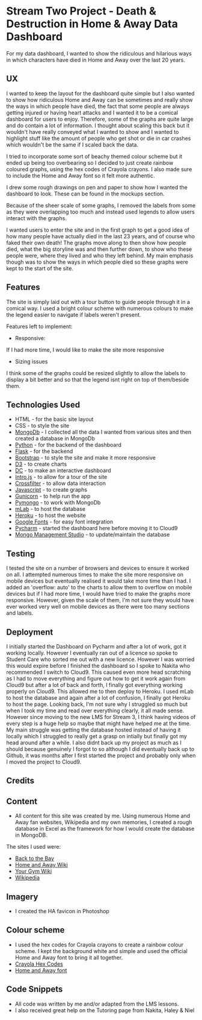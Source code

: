 # Stream Two Project - Death & Destruction in Home & Away Data Dashboard

For my data dashboard, I wanted to show the ridiculous and hilarious ways in which characters have died in Home and Away over the last 20 years. 

## UX

I wanted to keep the layout for the dashboard quite simple but I also wanted to show how ridiculous Home and Away can be sometimes and really show the ways in which people have died, the fact that some people are always getting injured or having heart attacks and I wanted it to be a comical dashboard for users to enjoy. Therefore, some of the graphs are quite large and do contain a lot of information. I thought about scaling this back but it wouldn't have really conveyed what I wanted to show and I wanted to highlight stuff like the amount of people who get shot or die in car crashes which wouldn't be the same if I scaled back the data. 

I tried to incorporate some sort of beachy themed colour scheme but it ended up being too overbearing so I decided to just create rainbow coloured graphs, using the hex codes of Crayola crayons. I also made sure to include the Home and Away font so it felt more authentic. 

I drew some rough drawings on pen and paper to show how I wanted the dashboard to look. These can be found in the mockups section. 

Because of the sheer scale of some graphs, I removed the labels from some as they were overlapping too much and instead used legends to allow users interact with the graphs. 

I wanted users to enter the site and in the first graph to get a good idea of how many people have actually died in the last 23 years, and of course who faked their own death! The graphs move along to then show how people died, what the big storyline was and then further down, to show who these people were, where they lived and who they left behind. My main emphasis though was to show the ways in which people died so these graphs were kept to the start of the site. 


## Features

The site is simply laid out with a tour button to guide people through it in a comical way. I used a bright colour scheme with numerous colours to make the legend easier to navigate if labels weren't present. 

Features left to implement:

- Responsive:

If I had more time, I would like to make the site more responsive

- Sizing issues

I think some of the graphs could be resized slightly to allow the labels to display a bit better and so that the legend isnt right on top of them/beside them.

## Technologies Used

- HTML - for the basic site layout
- CSS - to style the site
- [MongoDb](https://www.mongodb.com/) - I collected all the data I wanted from various sites and then created a database in MongoDb
- [Python](https://www.python.org/) - for the backend of the dashboard
- [Flask](https://www.fullstackpython.com/flask.html) - for the backend
- [Bootstrap](https://getbootstrap.com/) - to style the site and make it more responsive
- [D3](https://d3js.org/) - to create charts
- [DC](http://dc-js.github.io/dc.js/) - to make an interactive dashboard
- [Intro.js](https://introjs.com/) - to allow for a tour of the site
- [Crossfilter](https://github.com/square/crossfilter) - to allow data interaction
- [Javascript](https://www.javascript.com/) - to create graphs
- [Gunicorn](https://gunicorn.org/) - to help run the app
- [Pymongo](https://api.mongodb.com/python/current/) - to work with MongoDb
- [mLab](https://mlab.com/) - to host the database
- [Heroku](http://www.heroku.com) - to host the website
- [Google Fonts](https://fonts.google.com/) - for easy font integration
- [Pycharm](https://www.jetbrains.com/pycharm/) - started the dashboard here before moving it to Cloud9
- [Mongo Management Studio](http://mms.litixsoft.de/) - to update/maintain the database

## Testing

I tested the site on a number of browsers and devices to ensure it worked on all. I attempted numerous times to make the site more responsive on mobile devices but eventually realised it would take more time than I had. I added an 'overflow: auto' to the charts to allow them to overflow on mobile devices but if I had more time, I would have tried to make the graphs more responsive. However, given the scale of them, I'm not sure they would have ever worked very well on mobile devices as there were too many sections and labels. 

## Deployment

I initially started the Dashboard on Pycharm and after a lot of work, got it working locally. However I eventually ran out of a licence so spoke to Student Care who sorted me out with a new licence. However I was worried this would expire before I finished the dashboard so I spoke to Nakita who recommended I switch to Cloud9. This caused even more head scratching as I had to move everything and figure out how to get it work again from Cloud9 but after a lot of back and forth, I finally got everything working properly on Cloud9. This allowed me to then deploy to Heroku. I used mLab to host the database and again after a lot of confusion, I finally got Heroku to host the page. Looking back, I'm not sure why I struggled so much but when I took my time and read over everything clearly, it all made sense. However since moving to the new LMS for Stream 3, I think having videos of every step is a huge help so maybe that might have helped me at the time. My main struggle was getting the database hosted instead of having it locally which I struggled to really get a grasp on intially but finally got my head around after a while. I also didnt back up my project as much as I should because genuinely I forgot to so although I did eventually back up to Github, it was months after I first started the project and probably only when I moved the project to Cloud9. 

## Credits

## Content
- All content for this site was created by me. Using numerous Home and Away fan websites, Wikipedia and my own memories, I created a rough database in Excel as the framework for how I would create the database in MongoDB. 

The sites I used were:

- [Back to the Bay](https://www.backtothebay.net)
- [Home and Away Wiki](https://homeandaway.fandom.com/wiki/Home_and_Away_Wiki) 
- [Your Gym Wiki](http://yourgymwiki.blogspot.com/2017/12/summer-bay_16.html)
- [Wikipedia](https://en.wikipedia.org/wiki/List_of_births,_marriages_and_deaths_in_Home_and_Away)

## Imagery

- I created the HA favicon in Photoshop

## Colour scheme

- I used the hex codes for Crayola crayons to create a rainbow colour scheme. I kept the background white and simple and used the official Home and Away font to bring it all together.
- [Crayola Hex Codes](http://www.colourlovers.com/web/blog/2008/04/22/all-120-crayon-names-color-codes-and-fun-facts)
- [Home and Away font](https://www.wfonts.com/font/reporter-two)

## Code Snippets

- All code was written by me and/or adapted from the LMS lessons.
- I also received great help on the Tutoring page from Nakita, Haley & Niel
